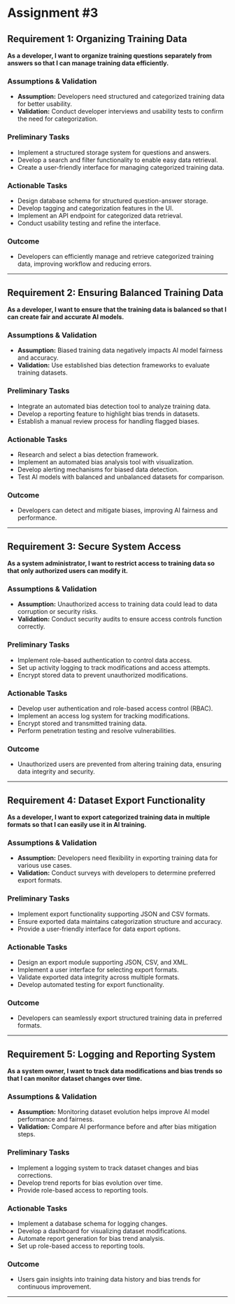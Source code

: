 # Assignment #3

## Requirement 1: Organizing Training Data
**As a developer, I want to organize training questions separately from answers so that I can manage training data efficiently.**

### Assumptions & Validation
- **Assumption:** Developers need structured and categorized training data for better usability.
- **Validation:** Conduct developer interviews and usability tests to confirm the need for categorization.

### Preliminary Tasks
- Implement a structured storage system for questions and answers.
- Develop a search and filter functionality to enable easy data retrieval.
- Create a user-friendly interface for managing categorized training data.

### Actionable Tasks
- Design database schema for structured question-answer storage.
- Develop tagging and categorization features in the UI.
- Implement an API endpoint for categorized data retrieval.
- Conduct usability testing and refine the interface.

### Outcome
- Developers can efficiently manage and retrieve categorized training data, improving workflow and reducing errors.

---

## Requirement 2: Ensuring Balanced Training Data
**As a developer, I want to ensure that the training data is balanced so that I can create fair and accurate AI models.**

### Assumptions & Validation
- **Assumption:** Biased training data negatively impacts AI model fairness and accuracy.
- **Validation:** Use established bias detection frameworks to evaluate training datasets.

### Preliminary Tasks
- Integrate an automated bias detection tool to analyze training data.
- Develop a reporting feature to highlight bias trends in datasets.
- Establish a manual review process for handling flagged biases.

### Actionable Tasks
- Research and select a bias detection framework.
- Implement an automated bias analysis tool with visualization.
- Develop alerting mechanisms for biased data detection.
- Test AI models with balanced and unbalanced datasets for comparison.

### Outcome
- Developers can detect and mitigate biases, improving AI fairness and performance.

---


## Requirement 3: Secure System Access
**As a system administrator, I want to restrict access to training data so that only authorized users can modify it.**

### Assumptions & Validation
- **Assumption:** Unauthorized access to training data could lead to data corruption or security risks.
- **Validation:** Conduct security audits to ensure access controls function correctly.

### Preliminary Tasks
- Implement role-based authentication to control data access.
- Set up activity logging to track modifications and access attempts.
- Encrypt stored data to prevent unauthorized modifications.

### Actionable Tasks
- Develop user authentication and role-based access control (RBAC).
- Implement an access log system for tracking modifications.
- Encrypt stored and transmitted training data.
- Perform penetration testing and resolve vulnerabilities.

### Outcome
- Unauthorized users are prevented from altering training data, ensuring data integrity and security.

---


## Requirement 4: Dataset Export Functionality
**As a developer, I want to export categorized training data in multiple formats so that I can easily use it in AI training.**

### Assumptions & Validation
- **Assumption:** Developers need flexibility in exporting training data for various use cases.
- **Validation:** Conduct surveys with developers to determine preferred export formats.

### Preliminary Tasks
- Implement export functionality supporting JSON and CSV formats.
- Ensure exported data maintains categorization structure and accuracy.
- Provide a user-friendly interface for data export options.

### Actionable Tasks
- Design an export module supporting JSON, CSV, and XML.
- Implement a user interface for selecting export formats.
- Validate exported data integrity across multiple formats.
- Develop automated testing for export functionality.

### Outcome
- Developers can seamlessly export structured training data in preferred formats.

---


## Requirement 5: Logging and Reporting System
**As a system owner, I want to track data modifications and bias trends so that I can monitor dataset changes over time.**

### Assumptions & Validation
- **Assumption:** Monitoring dataset evolution helps improve AI model performance and fairness.
- **Validation:** Compare AI performance before and after bias mitigation steps.

### Preliminary Tasks
- Implement a logging system to track dataset changes and bias corrections.
- Develop trend reports for bias evolution over time.
- Provide role-based access to reporting tools.

### Actionable Tasks
- Implement a database schema for logging changes.
- Develop a dashboard for visualizing dataset modifications.
- Automate report generation for bias trend analysis.
- Set up role-based access to reporting tools.

### Outcome
- Users gain insights into training data history and bias trends for continuous improvement.

---

